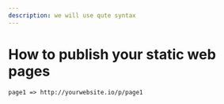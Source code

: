 ```yaml
---
description: we will use qute syntax
---
```


# How to publish your static web pages

```
page1 => http://yourwebsite.io/p/page1
```
